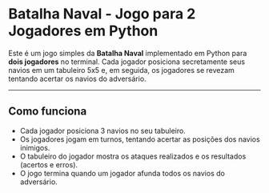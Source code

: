 # Batalha Naval - Jogo para 2 Jogadores em Python

Este é um jogo simples da **Batalha Naval** implementado em Python para **dois jogadores** no terminal. Cada jogador posiciona secretamente seus navios em um tabuleiro 5x5 e, em seguida, os jogadores se revezam tentando acertar os navios do adversário.

---

## Como funciona

- Cada jogador posiciona 3 navios no seu tabuleiro.
- Os jogadores jogam em turnos, tentando acertar as posições dos navios inimigos.
- O tabuleiro do jogador mostra os ataques realizados e os resultados (acertos e erros).
- O jogo termina quando um jogador afunda todos os navios do adversário.
